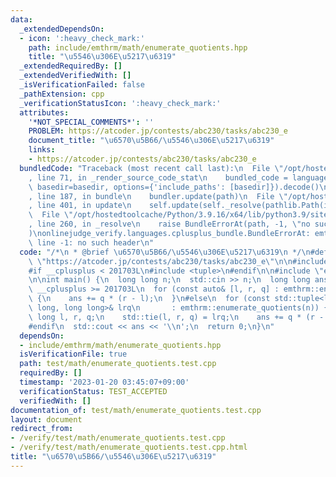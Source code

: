 ```yaml
---
data:
  _extendedDependsOn:
  - icon: ':heavy_check_mark:'
    path: include/emthrm/math/enumerate_quotients.hpp
    title: "\u5546\u306E\u5217\u6319"
  _extendedRequiredBy: []
  _extendedVerifiedWith: []
  _isVerificationFailed: false
  _pathExtension: cpp
  _verificationStatusIcon: ':heavy_check_mark:'
  attributes:
    '*NOT_SPECIAL_COMMENTS*': ''
    PROBLEM: https://atcoder.jp/contests/abc230/tasks/abc230_e
    document_title: "\u6570\u5B66/\u5546\u306E\u5217\u6319"
    links:
    - https://atcoder.jp/contests/abc230/tasks/abc230_e
  bundledCode: "Traceback (most recent call last):\n  File \"/opt/hostedtoolcache/Python/3.9.16/x64/lib/python3.9/site-packages/onlinejudge_verify/documentation/build.py\"\
    , line 71, in _render_source_code_stat\n    bundled_code = language.bundle(stat.path,\
    \ basedir=basedir, options={'include_paths': [basedir]}).decode()\n  File \"/opt/hostedtoolcache/Python/3.9.16/x64/lib/python3.9/site-packages/onlinejudge_verify/languages/cplusplus.py\"\
    , line 187, in bundle\n    bundler.update(path)\n  File \"/opt/hostedtoolcache/Python/3.9.16/x64/lib/python3.9/site-packages/onlinejudge_verify/languages/cplusplus_bundle.py\"\
    , line 401, in update\n    self.update(self._resolve(pathlib.Path(included), included_from=path))\n\
    \  File \"/opt/hostedtoolcache/Python/3.9.16/x64/lib/python3.9/site-packages/onlinejudge_verify/languages/cplusplus_bundle.py\"\
    , line 260, in _resolve\n    raise BundleErrorAt(path, -1, \"no such header\"\
    )\nonlinejudge_verify.languages.cplusplus_bundle.BundleErrorAt: emthrm/math/enumerate_quotients.hpp:\
    \ line -1: no such header\n"
  code: "/*\n * @brief \u6570\u5B66/\u5546\u306E\u5217\u6319\n */\n#define PROBLEM\
    \ \"https://atcoder.jp/contests/abc230/tasks/abc230_e\"\n\n#include <iostream>\n\
    #if __cplusplus < 201703L\n#include <tuple>\n#endif\n\n#include \"emthrm/math/enumerate_quotients.hpp\"\
    \n\nint main() {\n  long long n;\n  std::cin >> n;\n  long long ans = 0;\n#if\
    \ __cplusplus >= 201703L\n  for (const auto& [l, r, q] : emthrm::enumerate_quotients(n))\
    \ {\n    ans += q * (r - l);\n  }\n#else\n  for (const std::tuple<long long, long\
    \ long, long long>& lrq\n       : emthrm::enumerate_quotients(n)) {\n    long\
    \ long l, r, q;\n    std::tie(l, r, q) = lrq;\n    ans += q * (r - l);\n  }\n\
    #endif\n  std::cout << ans << '\\n';\n  return 0;\n}\n"
  dependsOn:
  - include/emthrm/math/enumerate_quotients.hpp
  isVerificationFile: true
  path: test/math/enumerate_quotients.test.cpp
  requiredBy: []
  timestamp: '2023-01-20 03:45:07+09:00'
  verificationStatus: TEST_ACCEPTED
  verifiedWith: []
documentation_of: test/math/enumerate_quotients.test.cpp
layout: document
redirect_from:
- /verify/test/math/enumerate_quotients.test.cpp
- /verify/test/math/enumerate_quotients.test.cpp.html
title: "\u6570\u5B66/\u5546\u306E\u5217\u6319"
---
```

